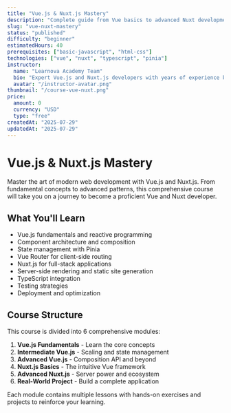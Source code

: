 ```yaml
---
title: "Vue.js & Nuxt.js Mastery"
description: "Complete guide from Vue basics to advanced Nuxt development"
slug: "vue-nuxt-mastery"
status: "published"
difficulty: "beginner"
estimatedHours: 40
prerequisites: ["basic-javascript", "html-css"]
technologies: ["vue", "nuxt", "typescript", "pinia"]
instructor:
  name: "Learnova Academy Team"
  bio: "Expert Vue.js and Nuxt.js developers with years of experience building modern web applications"
  avatar: "/instructor-avatar.png"
thumbnail: "/course-vue-nuxt.png"
price:
  amount: 0
  currency: "USD"
  type: "free"
createdAt: "2025-07-29"
updatedAt: "2025-07-29"
---
```


# Vue.js & Nuxt.js Mastery

Master the art of modern web development with Vue.js and Nuxt.js. From fundamental concepts to advanced patterns, this comprehensive course will take you on a journey to become a proficient Vue and Nuxt developer.

## What You'll Learn

- Vue.js fundamentals and reactive programming
- Component architecture and composition
- State management with Pinia
- Vue Router for client-side routing
- Nuxt.js for full-stack applications
- Server-side rendering and static site generation
- TypeScript integration
- Testing strategies
- Deployment and optimization

## Course Structure

This course is divided into 6 comprehensive modules:

1. **Vue.js Fundamentals** - Learn the core concepts
2. **Intermediate Vue.js** - Scaling and state management
3. **Advanced Vue.js** - Composition API and beyond
4. **Nuxt.js Basics** - The intuitive Vue framework
5. **Advanced Nuxt.js** - Server power and ecosystem
6. **Real-World Project** - Build a complete application

Each module contains multiple lessons with hands-on exercises and projects to reinforce your learning.
